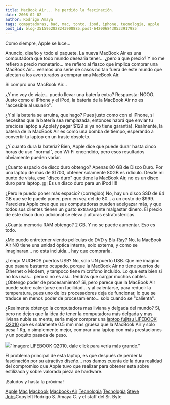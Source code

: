 ```yaml
---
title: MacBook Air... he perdido la fascinación.
date: 2008-02-02
author: Rodrigo Amaya
tags: computadoras, bad, mac, tonto, ipod, iphone, tecnologia, apple
post_id: blog-3515952828243908885.post-6420068430533917985
---
```


Como siempre, Apple se luce...

Anuncio,
      diseño y todo el paquete. La nueva MacBook Air es una computadora que todo mundo desearia
      tener... ¿pero a que precio? Y no me refiero a precio monetario... me refiero al fiasco que
      implica comprar una MacBook Air... veamos una serie de casos no tan fuera de este mundo que
      afectan a los aventurados a comprar una MacBook Air.

Si compro una MacBook Air...

¿Y me voy de viaje... puedo llevar una
      batería extra?
Respuesta: NOOO. Justo como el iPhone y el iPod, la
      bateria de la MacBook Air no es "accesible al usuario".

¿Y si la batería se arruina, que hago?
Pues justo como con el iPhone, si necesitas que la batería sea remplazada, entonces habrá
      que enviar tu preciosa laptop a Apple(y pagar $129 si ya no tiene garantía).
Realmente, la batería de la MacBook Air es como una bomba de tiempo, esperando a
      convertir tu laptop en un traste obsoleto.

¿Y cuanto dura la batería?
Bien, Apple dice que puede durar
      hasta cinco horas de uso "normal", con Wi-Fi encendido, pero esos resultados obviamente pueden
      variar.

¿Cuanto espacio de disco
      duro obtengo?
Apenas 80 GB de Disco Duro. Por una laptop de más de
      $1700, obtener solamente 80GB es ridículo. Desde mi punto de vista, ese "disco duro" que tiene
      la MacBook Air, no es un disco duro para laptop. ¡¡¡¡ Es un disco duro para un iPod !!!!

¿Pero le puedo poner más espacio?
      (corregido)
No, hay un disco SSD de 64 GB que
      se le puede poner, pero en vez del de 80... a un costo de $999. Pareciera Apple cree que sus
      computadoras pueden adelgazar más, y que todos sus clientes tienen un gusto extravagante
      malgastar dinero. El precio de este disco duro adicional se eleva a alturas
      estratosfericas.

¿Cuanta memoria
      RAM obtengo?
2 GB. Y no se puede aumentar. Eso es todo.

¿Me puedo entretener viendo películas
      de DVD y Blu-Ray?
No, la MacBook Air NO tiene una unidad óptica
      interna, solo externa, y como se imaginaran... no esta incluida... hay que comprarla.

¿Tengo MUCHOS puertos
      USB?
No, solo UN puerto USB. Que me imagino que pasara bastante
      ocupado, porque la MacBook Air no tiene puertos de Ethernet o Modem, y tampoco tiene micrófono
      incluido. Lo que esta bien si no los usas... pero si no es así... tendrás que cargar muchos
      cables.
¿Obtengo poder de
      procesamiento?
Si, pero parece que la MacBook Air puede sobre
      calentarse con facilidad... y al calentarse, para reducir la temperatura, pues uno de los
      procesadores deja de funcionar, lo que se traduce en menos poder de procesamiento... solo
      cuando se "calienta".

¿Realmente
      obtengo la computadora mas liviana y delgada del mundo?
Si, pero no
      dejen que la idea de tener la computadora más delgada y mas liviana nuble su mente, seria
      mejor comprar una [laptop fujitsu LIFEBOOK Q2010](http://www.fujitsu-siemens.com/campaigns/lifebook_q2010/index.html) que es solamente 0.5 mm mas gruesa que la MacBook Air y solo pesa 1
      Kg, o simplemente mejor, comprar una laptop con más prestaciones y un poquito pasada de
      peso.

[![](http://www.fujitsu-siemens.com/Resources/67/606398809.jpg)](http://www.fujitsu-siemens.com/Resources/67/606398809.jpg)"Imagen: LIFEBOOK Q2010, dale click para verla más
      grande."

El problema principal de
      esta laptop, es que después de perder la fascinación por su atractivo diseño... nos damos
      cuenta de la dura realidad del compromiso que Apple tuvo que realizar para obtener esta sobre
      estilizada y sobre valorada pieza de hardware.

¡Saludos y
      hasta la próxima!

[Apple](http://www.blogalaxia.com/tags/apple) [Mac](http://www.blogalaxia.com/tags/mac) [Macbook](http://www.blogalaxia.com/tags/macbook) [Macbook+Air](http://www.blogalaxia.com/tags/macbook+air) [Tecnologia](http://www.blogalaxia.com/tags/tecnologia) [Tecnología](http://www.blogalaxia.com/tags/tecnologia) [Steve](http://www.blogalaxia.com/tags/steve) [Jobs](http://www.blogalaxia.com/tags/jobs)Copyleft Rodrigo S. Amaya C.
      y el staff del Sr. Byte